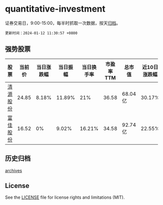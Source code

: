 # quantitative-investment

证券交易日，9:00-15:00，每半时抓取一次数据，按天[归档](archives)。

`更新时间：2024-01-12 11:30:57 +0800`

## 强势股票

|股票|当前价|当日涨跌幅|当日振幅|当日换手率|市盈率TTM|总市值|近10日涨跌幅|
|----|----|----|----|----|----|----|----|
|[清源股份](https://xueqiu.com/S/SH603628)|24.85|8.18%|11.89%|21%|36.58|68.04亿|30.17%|
|[富佳股份](https://xueqiu.com/S/SH603219)|16.52|0%|9.02%|16.21%|34.58|92.74亿|22.55%|

## 历史归档

[archives](archives)

## License

See the [LICENSE](LICENSE) file for license rights and limitations (MIT).